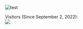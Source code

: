 ![test](https://github-readme-stats.vercel.app/api?username=aherd2985&show_icons=true&hide_border=false&theme=tokyonight&count_private=true&include_all_commits=true)

<p align="left"> 
  Visitors (Since September 2, 2022):<br>
  <img src="https://profile-counter.glitch.me/aherd2985/count.svg" />
</p>
